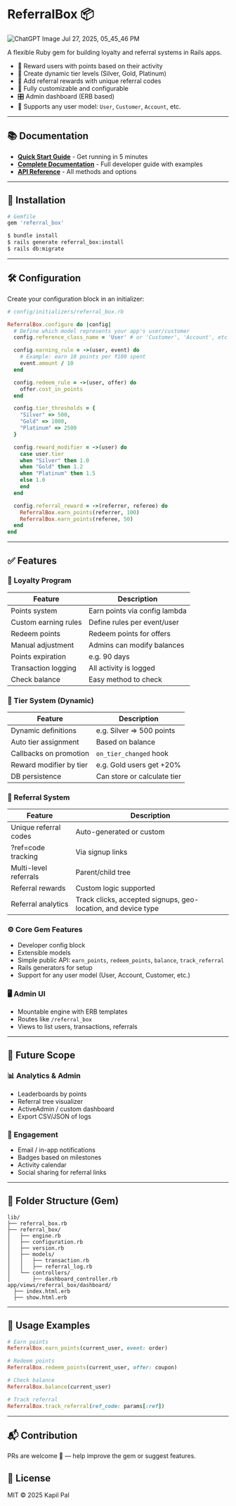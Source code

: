 # ReferralBox 📦

![ChatGPT Image Jul 27, 2025, 05_45_46 PM](https://github.com/user-attachments/assets/5124228a-068d-4a41-a9ac-3e0c35739afc)


A flexible Ruby gem for building loyalty and referral systems in Rails apps.

* 🎁 Reward users with points based on their activity
* 🧱 Create dynamic tier levels (Silver, Gold, Platinum)
* 🤝 Add referral rewards with unique referral codes
* 🔧 Fully customizable and configurable
* 🎛️ Admin dashboard (ERB based)
* 🔄 Supports any user model: `User`, `Customer`, `Account`, etc.

---

## 📚 Documentation

- **[Quick Start Guide](QUICK_START.md)** - Get running in 5 minutes
- **[Complete Documentation](DOCUMENTATION.md)** - Full developer guide with examples
- **[API Reference](DOCUMENTATION.md#api-reference)** - All methods and options

---

## 🚀 Installation

```ruby
# Gemfile
gem 'referral_box'
```

```bash
$ bundle install
$ rails generate referral_box:install
$ rails db:migrate
```

---

## 🛠️ Configuration

Create your configuration block in an initializer:

```ruby
# config/initializers/referral_box.rb

ReferralBox.configure do |config|
  # Define which model represents your app's user/customer
  config.reference_class_name = 'User' # or 'Customer', 'Account', etc.

  config.earning_rule = ->(user, event) do
    # Example: earn 10 points per ₹100 spent
    event.amount / 10
  end

  config.redeem_rule = ->(user, offer) do
    offer.cost_in_points
  end

  config.tier_thresholds = {
    "Silver" => 500,
    "Gold" => 1000,
    "Platinum" => 2500
  }

  config.reward_modifier = ->(user) do
    case user.tier
    when "Silver" then 1.0
    when "Gold" then 1.2
    when "Platinum" then 1.5
    else 1.0
    end
  end

  config.referral_reward = ->(referrer, referee) do
    ReferralBox.earn_points(referrer, 100)
    ReferralBox.earn_points(referee, 50)
  end
end
```

---

## ✅ Features

### 🎁 Loyalty Program

| Feature              | Description                   |
| -------------------- | ----------------------------- |
| Points system        | Earn points via config lambda |
| Custom earning rules | Define rules per event/user   |
| Redeem points        | Redeem points for offers      |
| Manual adjustment    | Admins can modify balances    |
| Points expiration    | e.g. 90 days                  |
| Transaction logging  | All activity is logged        |
| Check balance        | Easy method to check          |

### 🧱 Tier System (Dynamic)

| Feature                 | Description                 |
| ----------------------- | --------------------------- |
| Dynamic definitions     | e.g. Silver => 500 points   |
| Auto tier assignment    | Based on balance            |
| Callbacks on promotion  | `on_tier_changed` hook      |
| Reward modifier by tier | e.g. Gold users get +20%    |
| DB persistence          | Can store or calculate tier |

### 🤝 Referral System

| Feature               | Description                                                   |
| --------------------- | ------------------------------------------------------------- |
| Unique referral codes | Auto-generated or custom                                      |
| ?ref=code tracking    | Via signup links                                              |
| Multi-level referrals | Parent/child tree                                             |
| Referral rewards      | Custom logic supported                                        |
| Referral analytics    | Track clicks, accepted signups, geo-location, and device type |

### ⚙️ Core Gem Features

* Developer config block
* Extensible models
* Simple public API: `earn_points`, `redeem_points`, `balance`, `track_referral`
* Rails generators for setup
* Support for any user model (User, Account, Customer, etc.)

### 🖥️ Admin UI

* Mountable engine with ERB templates
* Routes like `/referral_box`
* Views to list users, transactions, referrals

---

## 🔮 Future Scope

### 📊 Analytics & Admin

* Leaderboards by points
* Referral tree visualizer
* ActiveAdmin / custom dashboard
* Export CSV/JSON of logs

### 🔔 Engagement

* Email / in-app notifications
* Badges based on milestones
* Activity calendar
* Social sharing for referral links

---

## 📂 Folder Structure (Gem)

```
lib/
├── referral_box.rb
├── referral_box/
│   ├── engine.rb
│   ├── configuration.rb
│   ├── version.rb
│   ├── models/
│   │   ├── transaction.rb
│   │   ├── referral_log.rb
│   └── controllers/
│       ├── dashboard_controller.rb
app/views/referral_box/dashboard/
  ├── index.html.erb
  ├── show.html.erb
```

---

## 🧪 Usage Examples

```ruby
# Earn points
ReferralBox.earn_points(current_user, event: order)

# Redeem points
ReferralBox.redeem_points(current_user, offer: coupon)

# Check balance
ReferralBox.balance(current_user)

# Track referral
ReferralBox.track_referral(ref_code: params[:ref])
```

---

## 📬 Contribution

PRs are welcome 🙌 — help improve the gem or suggest features.

## 📜 License

MIT © 2025 Kapil Pal 

